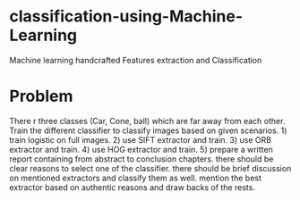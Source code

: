 # classification-using-Machine-Learning
Machine learning handcrafted Features extraction and Classification
<h1>Problem</h1>
There r three classes (Car, Cone, ball) which are far away from each other.
Train the different classifier to classify images based on given scenarios.
1) train logistic  on full images.
2) use SIFT extractor and train.
3) use ORB extractor and train.
4) use HOG extractor and train.
5) prepare a written report containing from abstract to conclusion chapters.
   there should be clear reasons to select one of the classifier.
   there should be brief discussion on mentioned extractors and classify them as well.
   mention the best extractor based on authentic reasons and draw backs of the rests.
   
